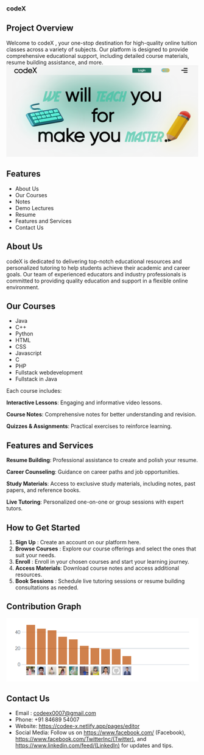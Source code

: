 ### codeX
## Project Overview
Welcome to codeX , your one-stop destination for high-quality online tuition classes across a variety of subjects. Our platform is designed to provide comprehensive educational support, including detailed course materials, resume building assistance, and more.
![codeX](codeX.png)
## Features
- About Us
- Our Courses
- Notes
- Demo Lectures
- Resume
- Features and Services
- Contact Us

## About Us
codeX is dedicated to delivering top-notch educational resources and personalized tutoring to help students achieve their academic and career goals. Our team of experienced educators and industry professionals is committed to providing quality education and support in a flexible online environment.

## Our Courses
- Java
- C++
- Python
- HTML
- CSS
- Javascript
- C
- PHP
- Fullstack webdevelopment
- Fullstack in Java

Each course includes:

**Interactive Lessons**: Engaging and informative video lessons.

**Course Notes**: Comprehensive notes for better understanding and revision.

**Quizzes & Assignments**: Practical exercises to reinforce learning.

## Features and Services

**Resume Building**: Professional assistance to create and polish your resume.

**Career Counseling**: Guidance on career paths and job opportunities.

**Study Materials**:  Access to exclusive study materials, including notes, past papers, and reference books.

**Live Tutoring**:   Personalized one-on-one or group sessions with expert tutors.

## How to Get Started

1. **Sign Up** : Create an account on our platform here.
2. **Browse Courses** : Explore our course offerings and select the ones that suit your needs.
3. **Enroll** : Enroll in your chosen courses and start your learning journey.
4. **Access Materials**: Download course notes and access additional resources.
5. **Book Sessions** : Schedule live tutoring sessions or resume building consultations as needed.

## Contribution Graph 
![Graph](graph.png)

## Contact Us

- Email : codeex0007@gmail.com
- Phone:  +91 84689 54007
- Website: https://codee-x.netlify.app/pages/editor
- Social Media: Follow us on https://www.facebook.com/ (Facebook), 
 https://www.facebook.com/TwitterInc/(Twitter), 
 and 
 https://www.linkedin.com/feed/(LinkedIn) for updates and tips.



